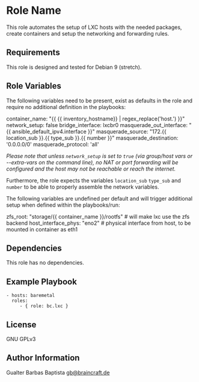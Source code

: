 Role Name
=========

This role automates the setup of LXC hosts with the needed packages, create containers and setup the networking and forwarding rules.

Requirements
------------

This role is designed and tested for Debian 9 (stretch).

Role Variables
--------------

The following variables need to be present, exist as defaults in the role and require no additional definition in the playbooks:

container_name: "{{ {{ inventory_hostname}} | regex_replace('host.') }}"
network_setup: false
bridge_interface: lxcbr0
masquerade_out_interface: "{{ ansible_default_ipv4.interface }}"
masquerade_source: "172.{{ location_sub }}.{{ type_sub }}.{{ number }}"
masquerade_destination: '0.0.0.0/0'
masquerade_protocol: 'all'

*Please note that unless ```network_setup``` is set to ```true``` (via group/host vars or --extra-vars on the command line), no NAT or port forwarding will be configured and the host may not be reachable or reach the internet.*

Furthermore, the role expects the variables ```location_sub``` ```type_sub``` and ```number``` to be able to properly assemble the network variables.

The following variables are undefined per default and will trigger additional setup when defined within the playbooks/run:

zfs_root: "storage/{{ container_name }}/rootfs"   # will make lxc use the zfs backend
host_interface_phys: "eno2"                       # physical interface from host, to be mounted in container as eth1



Dependencies
------------

This role has no dependencies.

Example Playbook
----------------

    - hosts: baremetal
      roles:
         - { role: bc.lxc }

License
-------

GNU GPLv3

Author Information
------------------

Gualter Barbas Baptista <gb@braincraft.de>
